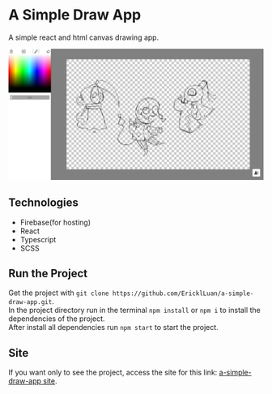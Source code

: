 # A Simple Draw App

A simple react and html canvas drawing app.  


![App aparence](/src/assets/app-aparence-img.png)


## Technologies
  
  - Firebase(for hosting)
  - React
  - Typescript
  - SCSS

## Run the Project

Get the project with `git clone https://github.com/EricklLuan/a-simple-draw-app.git`.  
In the project directory run in the terminal `npm install` or `npm i` to install the dependencies of the project.  
After install all dependencies run `npm start` to start the project.

## Site

If you want only to see the project, access the site for this link: [a-simple-draw-app site](https://a-simple-draw-app.web.app/).  
